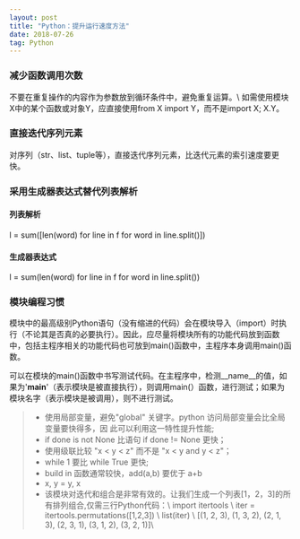 ```yaml
---
layout: post
title: "Python：提升运行速度方法"
date: 2018-07-26
tag: Python
---
```


### 减少函数调用次数
不要在重复操作的内容作为参数放到循环条件中，避免重复运算。\\
如需使用模块X中的某个函数或对象Y，应直接使用from X import Y，而不是import X; X.Y。

### 直接迭代序列元素
对序列（str、list、tuple等），直接迭代序列元素，比迭代元素的索引速度要更快。

### 采用生成器表达式替代列表解析
#### 列表解析
l = sum([len(word) for line in f for word in line.split()])
#### 生成器表达式
l = sum(len(word) for line in f for word in line.split())

### 模块编程习惯

模块中的最高级别Python语句（没有缩进的代码）会在模块导入（import）时执行（不论其是否真的必要执行）。因此，应尽量将模块所有的功能代码放到函数中，包括主程序相关的功能代码也可放到main()函数中，主程序本身调用main()函数。

可以在模块的main()函数中书写测试代码。在主程序中，检测__name__的值，如果为'__main__'（表示模块是被直接执行），则调用main(）函数，进行测试；如果为模块名字（表示模块是被调用），则不进行测试。

> - 使用局部变量，避免"global" 关键字。python 访问局部变量会比全局变量要快得多，因	此可以利用这一特性提升性能;
> - if done is not None 比语句 if done != None 更快；
> - 使用级联比较 "x < y < z" 而不是 "x < y and y < z"；
> - while 1 要比 while True 更快;
> - build in 函数通常较快，add(a,b) 要优于 a+b
> - x, y = y, x 
> - 该模块对迭代和组合是非常有效的。让我们生成一个列表[1，2，3]的所有排列组合,仅需三行Python代码：\\
import itertools \\
iter = itertools.permutations([1,2,3]) \\
list(iter) \\
[(1, 2, 3), (1, 3, 2), (2, 1, 3), (2, 3, 1), (3, 1, 2), (3, 2, 1)]\\
